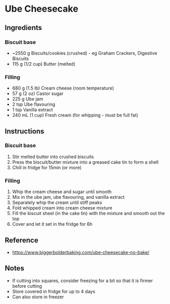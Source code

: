 # Ube Cheesecake

## Ingredients

### Biscuit base

- ~2550 g Biscuits/cookies (crushed) - eg Graham Crackers, Digestive Biscuits
- 115 g (1/2 cup) Butter (melted)

### Filling

- 680 g (1.5 lb) Cream cheese (room temperature)
- 57 g (2 oz) Castor sugar
- 225 g Ube jam
- 2 tsp Ube flavouring
- 1 tsp Vanilla extract
- 240 mL (1 cup) Fresh cream (for whipping - must be full fat)

## Instructions

### Biscuit base

1. Stir melted butter into crushed biscuits
2. Press the biscuit/butter mixture into a greased cake tin to form a shell
3. Chill in fridge for 15min (or more)

### Filling

1. Whip the cream cheese and sugar until smooth
2. Mix in the ube jam, ube flavouring, and vanilla extract
3. Separately whip the cream until stiff peaks
4. Fold whipped cream into cream cheese mixture
5. Fill the biscuit sheel (in the cake tin) with the mixture and smooth out the top
6. Cover and let it set in the fridge for 6h

## Reference

- https://www.biggerbolderbaking.com/ube-cheesecake-no-bake/

## Notes

- If cutting into squares, consider freezing for a bit so that it is firmer before cutting
- Store covered in fridge for up to 4 days
- Can also store in freezer
